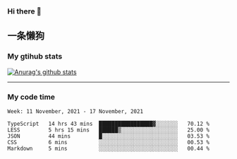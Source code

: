 ### Hi there 👋

## 一条懒狗
<!--
**kiss-me-quickly/kiss-me-quickly** is a ✨ _special_ ✨ repository because its `README.md` (this file) appears on your GitHub profile.

Here are some ideas to get you started:

- 🔭 I’m currently working on ...
- 🌱 I’m currently learning ...
- 👯 I’m looking to collaborate on ...
- 🤔 I’m looking for help with ...
- 💬 Ask me about ...
- 📫 How to reach me: ...
- 😄 Pronouns: ...
- ⚡ Fun fact: ...
-->


### My gtihub stats

[![Anurag's github stats](https://github-readme-stats.vercel.app/api?username=kiss-me-quickly)](https://github.com/anuraghazra/github-readme-stats)

***

### My code time

<!--START_SECTION:waka-->
```text
Week: 11 November, 2021 - 17 November, 2021

TypeScript   14 hrs 43 mins  █████████████████▓░░░░░░░   70.12 % 
LESS         5 hrs 15 mins   ██████▒░░░░░░░░░░░░░░░░░░   25.00 % 
JSON         44 mins         █░░░░░░░░░░░░░░░░░░░░░░░░   03.53 % 
CSS          6 mins          ░░░░░░░░░░░░░░░░░░░░░░░░░   00.53 % 
Markdown     5 mins          ░░░░░░░░░░░░░░░░░░░░░░░░░   00.44 % 
```
<!--END_SECTION:waka-->
